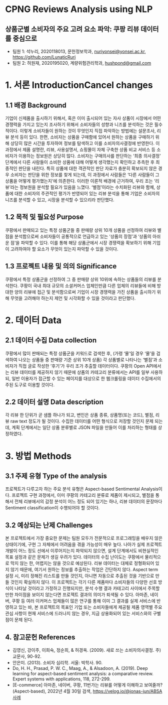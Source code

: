 CPNG Reviews Analysis using NLP
======================
상품군별 소비자의 주요 고려 요소 파악: 쿠팡 리뷰 데이터를 중심으로
----------------------

- 팀원 1: 석누리, 2020118013, 문헌정보학과, nuriyonsei@yonsei.ac.kr, https://github.com/LunaticRuri
- 팀원 2: 허원재, 2020195020, 계량위험관리학과, hushpond@gmail.com

# 1. 서론 IntroductionCancel changes
## 1.1 배경 Background
기업이 신제품을 출시하기 위해서, 혹은 이미 출시되어 있는 자사 상품이 시장에서 어떤 경쟁력을 가지고 있는지 조사하기 위해서 소비자들의 성향과 니즈를 분석하는 것은 필수적이다. 이렇게 소비자들이 원하는 것이 무엇인지 직접 파악하는 방법에는 설문조사, 리뷰 분석 등이 있다. 
한편, 소비자는 상품을 구매함에 있어서 원하는 상품을 구매하기 위해 상당히 많은 시간을 투자하여 정보를 탐색하고 이를 소비자의사결정에 반영한다. 이 과정에서 제품 설명란, 리뷰, 사용설명서, 쇼핑몰이 자체 구축한 상품 비교 서비스 등 소비자가 이용하는 정보원은 상당히 많다. 
소비자는 구매의사를 판단하는 ‘최종 의사결정’ 단계에서 다른 사람들이 소비한 상품에 대해 어떻게 생각했는지 확인하고 추측한 후 최종적인 판단을 내린다. 특히 상품에 대한 객관적인 판단 자료가 충분히 확보되지 않은 경우 소비자는 판단을 위한 정보를 찾게 되는데, 이 과정에서 사람들은 ‘다른 사람들이 그 상품을 어떻게 평가했는지’에 의존한다. 이러한 이론적 배경에 근거하여, 우리 조는 ‘리뷰’라는 정보원을 분석할 필요가 있음을 느꼈다. ‘별점’이라는 수치화된 리뷰와 함께, 상품에 대한 소비자의 주관적인 평가가 반영되어 있는 리뷰 분석을 통해 기업은 소비자의 니즈를 분석할 수 있고, 시장을 분석할 수 있으리라 판단했다.

## 1.2 목적 및 필요성 Purpose
쿠팡에서 판매되고 있는 특정 상품군들 중 판매량 상위 10개 상품을 선정하여 리뷰와 별점을 분석함으로써 소비자들이 공통적으로 언급하고 있는 ‘상품의 장점’과 ‘상품의 아쉬운 점’을 파악할 수 있다. 이를 통해 해당 상품군에서 시장 경쟁력을 확보하기 위해 기업이 고려하여야 할 요소가 무엇이 있는지 파악할 수 있을 것이다. 

## 1.3 프로젝트 내용 및 의의 Significance
쿠팡에서 특정 상품군을 선정하여 그 중 판매량 상위 10위에 속하는 상품들의 리뷰를 분석한다. 쿠팡이 국내 최대 규모의 소셜커머스 업체인만큼 다른 업체의 리뷰들에 비해 방대한 양의 리뷰에 접근 및 분석함으로써 기업이 시장 경쟁력을 가진 상품을 출시하기 위해 무엇을 고려해야 하는지 제언 및 시각화할 수 있을 것이라고 판단했다.

# 2. 데이터 Data
## 2.1 데이터 수집 Data collection
쿠팡에서 많이 판매되는 특정 상품군을 키워드로 검색한 후, (가령 ‘물’일 경우 ‘물’을 검색하여 나오는 상품들 중 판매량 기준 상위 10개 상품) 각 상품별로 나타나는 ‘별점’과 소비자가 직접 글로 작성한 ‘후기’가 우리 조가 추출할 데이터이다. 쿠팡의 Open API에서는 리뷰 데이터를 제공하지 않기 때문에 상품의 카테고리 분류에서는 API를 일부 사용하되, 일반 이용자가 접근할 수 있는 페이지를 대상으로 한 웹크롤링을 데이터 수집에서의 주된 도구로 이용할 것이다.
## 2.2 데이터 설명 Data description
각 리뷰 한 단위가 곧 샘플 하나가 되고, 변인은 상품 종류, 상품명(또는 코드), 별점, 리뷰 raw text 정도가 될 것이다. 수집한 데이터를 어떤 형식으로 저장할 것인지 문제 되는데, 계획 단계에서는 일단 상품 분류별로 JSON 파일을 만들어 이를 처리하는 형태를 상정하였다.

# 3. 방법 Methods
## 3.1 주제 유형 Type of the analysis
프로젝트가 다루고자 하는 주요 분석 유형은 Aspect-based Sentimental Analysis이다. 프로젝트 구현 과정에서, 이미 쿠팡의 카테고리 분류로 제품이 제시되고, 별점을 통해서 전체 리뷰에서의 감정 분석이 어느 정도 되어 있기는 하나, 리뷰 데이터의 문장마다 Sentiment classification이 수행되어야 할 것이다.

## 3.2 예상되는 난제 Challenges
본 프로젝트에서 가장 중요한 문제는 팀원 모두가 전문적으로 프로그래밍을 배우지 않은 상태이기에, 구현 그 자체에서 어려움을 겪을 가능성이 매우 높다. 나아가 실제 프로젝트 개발이 어느 정도 선에서 이루어지는지 파악되지 않으면, 설계 단계에서도 비현실적인 목표 설정과 같은 문제가 생길 우려가 있다.
데이터의 수집 난이도는 쿠팡에서 물리적으로 막지 않는 한, 어렵지는 않을 것으로 예상된다. 리뷰 데이터는 대체로 정형화되어 있지 않기 때문에, 여기서 원하는 정보를 추출하는 작업은 간단하지 않다. Aspect term 설정 시, 미리 정해진 리스트를 만들 것인지, 아니면 자동으로 추출된 것을 기반으로 만들 것인지 확실하지 않다.
이 프로젝트는 각기 다른 제품마다 소비자들의 다양한 선호 방식이 나타날 것이라고 가정하고 진행되지만, 분석 수행 결과 카테고리 사이에서 주목할 만한 차이점을 보이지 않는다면 프로젝트 결과의 의미가 퇴색될 수 있다. 아마존, 네이버, 쿠팡 등 여러 이커머스 업체들이 많은 연구를 통해 이미 그 결과를 실제 서비스에 반영하고 있는 바, 본 프로젝트의 목표인 기업 또는 소비자들에게 제공될 제품 영역별 주요 관심 사항이 현재 서비스에 드러나지 않는 경우, 지금 상용화되어 있는 서비스와의 구별점이 문제 된다.

## 4. 참고문헌 References
- 김영신, 강이주, 이희숙, 정순희, & 허경옥. (2009). 새로 쓰는 소비자의사결정. 주) 교문사, 90-92.
- 안은미. (2013). 소비자 심리학. 서울: 박학사. 90. 
- Do, H. H., Prasad, P. W. C., Maag, A., & Alsadoon, A. (2019). Deep learning for aspect-based sentiment analysis: a comparative review. Expert systems with applications, 118, 272-299.
- [E-commerce] 아마존, 네이버, 쿠팡, 11번가는 리뷰를 어떻게 이해하고 보여줄까? (Aspect-based), 2022년 4월 30일 검색, https://velog.io/@jonas-jun/ABSA사례
